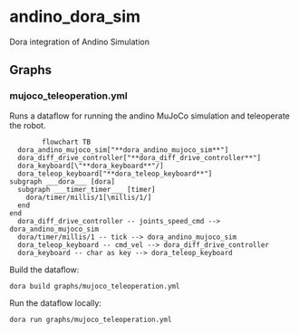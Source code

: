 # andino_dora_sim

Dora integration of Andino Simulation

## Graphs

### mujoco_teleoperation.yml

Runs a dataflow for running the andino MuJoCo simulation and teleoperate the robot.

```mermaid
        flowchart TB
  dora_andino_mujoco_sim["**dora_andino_mujoco_sim**"]
  dora_diff_drive_controller["**dora_diff_drive_controller**"]
  dora_keyboard[\"**dora_keyboard**"/]
  dora_teleop_keyboard["**dora_teleop_keyboard**"]
subgraph ___dora___ [dora]
  subgraph ___timer_timer___ [timer]
    dora/timer/millis/1[\millis/1/]
  end
end
  dora_diff_drive_controller -- joints_speed_cmd --> dora_andino_mujoco_sim
  dora/timer/millis/1 -- tick --> dora_andino_mujoco_sim
  dora_teleop_keyboard -- cmd_vel --> dora_diff_drive_controller
  dora_keyboard -- char as key --> dora_teleop_keyboard
```

Build the dataflow:
```
dora build graphs/mujoco_teleoperation.yml
```

Run the dataflow locally:
```
dora run graphs/mujoco_teleoperation.yml
```
